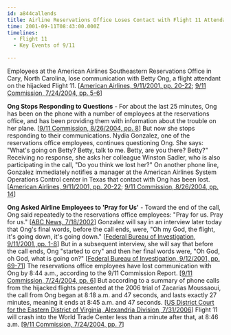 ```yaml
---
id: a844callends
title: Airline Reservations Office Loses Contact with Flight 11 Attendant Betty Ong
time: 2001-09-11T08:43:00.000Z
timelines:
  - Flight 11
  - Key Events of 9/11

---
```


Employees at the American Airlines Southeastern Reservations Office in Cary, North Carolina, lose communication with Betty Ong, a flight attendant on the hijacked Flight 11. [[American Airlines, 9/11/2001, pp. 20-22][1]; [9/11 Commission, 7/24/2004, pp. 5-6][2]]

**Ong Stops Responding to Questions** - For about the last 25 minutes, Ong has been on the phone with a number of employees at the reservations office, and has been providing them with information about the trouble on her plane. [[9/11 Commission, 8/26/2004, pp. 8][3]] But now she stops responding to their communications. Nydia Gonzalez, one of the reservations office employees, continues questioning Ong. She says: "What's going on Betty? Betty, talk to me. Betty, are you there? Betty?" Receiving no response, she asks her colleague Winston Sadler, who is also participating in the call, "Do you think we lost her?" On another phone line, Gonzalez immediately notifies a manager at the American Airlines System Operations Control center in Texas that contact with Ong has been lost. [[American Airlines, 9/11/2001, pp. 20-22][1]; [9/11 Commission, 8/26/2004, pp. 14][3]]

**Ong Asked Airline Employees to 'Pray for Us'** - Toward the end of the call, Ong said repeatedly to the reservations office employees: "Pray for us. Pray for us." [[ABC News, 7/18/2002][4]] Gonzalez will say in an interview later today that Ong's final words, before the call ends, were, "Oh my God, the flight, it's going down, it's going down." [[Federal Bureau of Investigation, 9/11/2001, pp. 1-8][5]] But in a subsequent interview, she will say that before the call ends, Ong "started to cry" and then her final words were, "Oh God, oh God, what is going on?" [[Federal Bureau of Investigation, 9/12/2001, pp. 69-71][5]] The reservations office employees have lost communication with Ong by 8:44 a.m., according to the 9/11 Commission Report. [[9/11 Commission, 7/24/2004, pp. 6][2]] But according to a summary of phone calls from the hijacked flights presented at the 2006 trial of Zacarias Moussaoui, the call from Ong began at 8:18 a.m. and 47 seconds, and lasts exactly 27 minutes, meaning it ends at 8:45 a.m. and 47 seconds. [[US District Court for the Eastern District of Virginia, Alexandria Division, 7/31/2006][6]] Flight 11 will crash into the World Trade Center less than a minute after that, at 8:46 a.m. [[9/11 Commission, 7/24/2004, pp. 7][2]]

[1]: https://www.scribd.com/document/13499778/T7-B13-AA-Phone-Transcripts-Fdr-AA-11-Calls-Kean-Commission-Transcripts
[2]: https://web.archive.org/web/20041020144854/http://www.decloah.com/mirrors/9-11/911_Report.txt
[3]: https://www.hsdl.org/?view&did=484625
[4]: https://web.archive.org/web/20020803044627/http://abcnews.go.com/sections/primetime/DailyNews/primetime_flightattendants_020718.html
[5]: https://www.scribd.com/document/14094215/T7-B17-FBI-302s-of-Interest-Flight-11-Fdr-Entire-Contents
[6]: http://www.vaed.uscourts.gov/notablecases/moussaoui/exhibits/prosecution/flights/P200055.html
